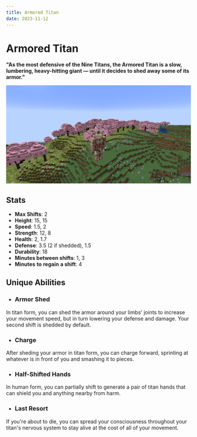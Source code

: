 ```yaml
---
title: Armored Titan
date: 2023-11-12
---
```


# Armored Titan
**"As the most defensive of the Nine Titans, the Armored Titan is a slow, lumbering, heavy-hitting giant — until it decides to shed away some of its armor."**

![The Armored Titan in a Cherry Blossom biome](../images/armor_titan_full.png)

## Stats
* __Max Shifts__: 2
* __Height__: 15, 15
* __Speed__: 1.5, 2
* __Strength__: 12, 8
* __Health__: 2, 1.7
* __Defense__: 3.5 (2 if shedded), 1.5
* __Durability__: 18
* __Minutes between shifts__: 1, 3
* __Minutes__ __to__ __regain__ __a shift__: 4

## Unique Abilities
* ### Armor Shed
In titan form, you can shed the armor around your limbs' joints to increase your movement speed, but in turn lowering your defense and damage. Your second shift is shedded by default.
* ### Charge
After sheding your armor in titan form, you can charge forward, sprinting at whatever is in front of you and smashing it to pieces.
* ### Half-Shifted Hands
In human form, you can partially shift to generate a pair of titan hands that can shield you and anything nearby from harm.
* ### Last Resort
If you're about to die, you can spread your consciousness throughout your titan's nervous system to stay alive at the cost of all of your movement.